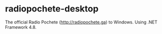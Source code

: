 # radiopochete-desktop
The official Radio Pochete (http://radiopochete.ga) to Windows. Using .NET Framework 4.8.

